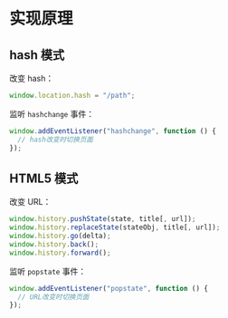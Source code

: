 # 实现原理

## hash 模式

改变 hash：

```js
window.location.hash = "/path";
```

监听 `hashchange` 事件：

```js
window.addEventListener("hashchange", function () {
  // hash改变时切换页面
});
```

## HTML5 模式

改变 URL：

```js
window.history.pushState(state, title[, url]);
window.history.replaceState(stateObj, title[, url]);
window.history.go(delta);
window.history.back();
window.history.forward();
```

监听 `popstate` 事件：

```js
window.addEventListener("popstate", function () {
  // URL改变时切换页面
});
```
